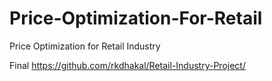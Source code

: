# Price-Optimization-For-Retail
Price Optimization for Retail Industry

Final
https://github.com/rkdhakal/Retail-Industry-Project/
